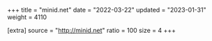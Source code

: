 +++
title = "minid.net"
date = "2022-03-22"
updated = "2023-01-31"
weight = 4110

[extra]
source = "http://minid.net"
ratio = 100
size = 4
+++
